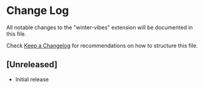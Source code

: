 # Change Log

All notable changes to the "winter-vibes" extension will be documented in this file.

Check [Keep a Changelog](http://keepachangelog.com/) for recommendations on how to structure this file.

## [Unreleased]

- Initial release
